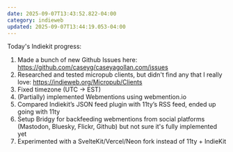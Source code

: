 ```yaml
---
date: 2025-09-07T13:43:52.822-04:00
category: indieweb
updated: 2025-09-07T13:44:19.053-04:00
---
```


Today's Indiekit progress:
1. Made a bunch of new Github Issues here: https://github.com/caseyg/caseyagollan.com/issues
2. Researched and tested micropub clients, but didn't find any that I really love: https://indieweb.org/Micropub/Clients
3. Fixed timezone (UTC → EST)
3. (Partially) implemented Webmentions using webmention.io
4. Compared Indiekit’s JSON feed plugin with 11ty’s RSS feed, ended up going with 11ty
5. Setup Bridgy for backfeeding webmentions from social platforms (Mastodon, Bluesky, Flickr, Github) but not sure it's fully implemented yet
6. Experimented with a SvelteKit/Vercel/Neon fork instead of 11ty + IndieKit

